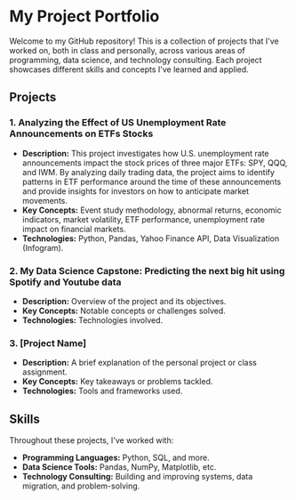 
# My Project Portfolio

Welcome to my GitHub repository! This is a collection of projects that I've worked on, both in class and personally, across various areas of programming, data science, and technology consulting. Each project showcases different skills and concepts I've learned and applied.

## Projects

### 1. **Analyzing the Effect of US Unemployment Rate Announcements on ETFs Stocks**
   - **Description:** This project investigates how U.S. unemployment rate announcements impact the stock prices of three major ETFs: SPY, QQQ, and IWM. By analyzing daily trading data, the project aims to identify patterns in ETF performance around the time of these announcements and provide insights for investors on how to anticipate market movements.
   - **Key Concepts:** Event study methodology, abnormal returns, economic indicators, market volatility, ETF performance, unemployment rate impact on financial markets.
   - **Technologies:** Python, Pandas, Yahoo Finance API, Data Visualization (Infogram).

### 2. **My Data Science Capstone: Predicting the next big hit using Spotify and Youtube data**
   - **Description:** Overview of the project and its objectives.
   - **Key Concepts:** Notable concepts or challenges solved.
   - **Technologies:** Technologies involved.

### 3. **[Project Name]**
   - **Description:** A brief explanation of the personal project or class assignment.
   - **Key Concepts:** Key takeaways or problems tackled.
   - **Technologies:** Tools and frameworks used.

## Skills

Throughout these projects, I've worked with:

- **Programming Languages:** Python, SQL, and more.
- **Data Science Tools:** Pandas, NumPy, Matplotlib, etc.
- **Technology Consulting:** Building and improving systems, data migration, and problem-solving.

